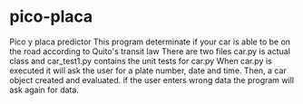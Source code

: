 # pico-placa
Pico y placa predictor
This program determinate if your car is able to be on the road according to Quito's transit law
There are two files car.py is actual class and car_test1.py contains the unit tests for car.py
When car.py is executed it will ask the user for a plate number, date and time. Then, a car object
created and evaluated. 
if the user enters wrong data the program will ask again for data.

